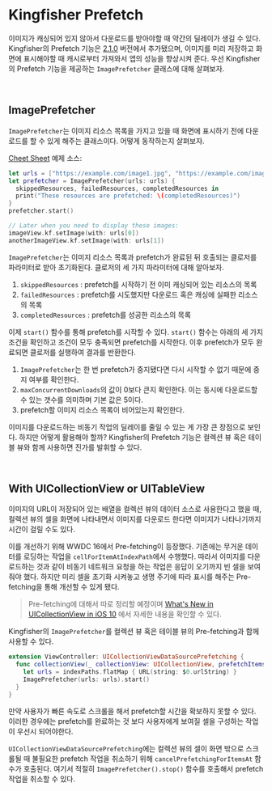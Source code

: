 # Kingfisher Prefetch

이미지가 캐싱되어 있지 않아서 다운로드를 받아야할 때 약간의 딜레이가 생길 수 있다. Kingfisher의 Prefetch 기능은 [2.1.0](https://github.com/onevcat/Kingfisher/releases/tag/2.1.0) 버전에서 추가됐으며, 이미지를 미리 저장하고 화면에 표시해야할 때 캐시로부터 가져와서 앱의 성능을 향상시켜 준다. 우선 Kingfisher의 Prefetch 기능을 제공하는 `ImagePrefetcher` 클래스에 대해 살펴보자.

&nbsp;
## ImagePrefetcher

`ImagePrefetcher`는 이미지 리소스 목록을 가지고 있을 때 화면에 표시하기 전에 다운로드를 할 수 있게 해주는 클래스이다. 어떻게 동작하는지 살펴보자.

[Cheet Sheet](https://github.com/onevcat/Kingfisher/wiki/Cheat-Sheet#prefetch) 예제 소스:

```swift
let urls = ["https://example.com/image1.jpg", "https://example.com/image2.jpg"].map { URL(string: $0)! }
let prefetcher = ImagePrefetcher(urls: urls) {
  skippedResources, failedResources, completedResources in
  print("These resources are prefetched: \(completedResources)")
}
prefetcher.start()

// Later when you need to display these images:
imageView.kf.setImage(with: urls[0])
anotherImageView.kf.setImage(with: urls[1])
```

`ImagePrefetcher`는 이미지 리소스 목록과 prefetch가 완료된 뒤 호출되는 클로저를 파라미터로 받아 초기화된다. 클로저의 세 가지 파라미터에 대해 알아보자.

1. `skippedResources` : prefetch를 시작하기 전 이미 캐싱되어 있는 리소스의 목록
2. `failedResources` : prefetch를 시도했지만 다운로드 혹은 캐싱에 실패한 리소스의 목록
3. `completedResources` : prefetch를 성공한 리소스의 목록

이제 `start()` 함수를 통해 prefetch를 시작할 수 있다. `start()` 함수는 아래의 세 가지 조건을 확인하고 조건이 모두 충족되면 prefetch를 시작한다. 이후 prefetch가 모두 완료되면 클로저를 실행하여 결과를 반환한다.

1. `ImagePrefetcher`는 한 번 prefetch가 중지됐다면 다시 시작할 수 없기 때문에 중지 여부를 확인한다.
2. `maxConcurrentDownloads`의 값이 0보다 큰지 확인한다. 이는 동시에 다운로드할 수 있는 갯수를 의미하며 기본 값은 5이다.
3. prefetch할 이미지 리소스 목록이 비어있는지 확인한다.

이미지를 다운로드하는 비동기 작업의 딜레이를 줄일 수 있는 게 가장 큰 장점으로 보인다. 하지만 어떻게 활용해야 할까? Kingfisher의 Prefetch 기능은 컬렉션 뷰 혹은 테이블 뷰와 함께 사용하면 진가를 발휘할 수 있다.

&nbsp;
## With UICollectionView or UITableView

이미지의 URL이 저장되어 있는 배열을 컬렉션 뷰의 데이터 소스로 사용한다고 했을 때, 컬렉션 뷰의 셀을 화면에 나타내면서 이미지를 다운로드 한다면 이미지가 나타나기까지 시간이 걸릴 수도 있다. 

이를 개선하기 위해 WWDC 16에서 Pre-fetching이 등장했다. 기존에는 무거운 데이터를 로딩하는 작업을 `cellForItemAtIndexPath`에서 수행했다. 따라서 이미지를 다운로드하는 것과 같이 비동기 네트워크 요청을 하는 작업은 응답이 오기까지 빈 셀을 보여줘야 했다. 하지만 미리 셀을 초기화 시켜놓고 생명 주기에 따라 표시를 해주는 Pre-fetching을 통해 개선할 수 있게 됐다. 

> Pre-fetching에 대해서 따로 정리할 예정이며 [What's New in UICollectionView in iOS 10](https://developer.apple.com/videos/play/wwdc2016/219/?time=273) 에서 자세한 내용을 확인할 수 있다.

Kingfisher의 `ImagePrefetcher`를 컬렉션 뷰 혹은 테이블 뷰의 Pre-fetching과 함께 사용할 수 있다.

```swift
extension ViewController: UICollectionViewDataSourcePrefetching {
  func collectionView(_ collectionView: UICollectionView, prefetchItemsAt indexPaths: [IndexPath]) {
    let urls = indexPaths.flatMap { URL(string: $0.urlString) }
    ImagePrefetcher(urls: urls).start()
  }
}
```

만약 사용자가 빠른 속도로 스크롤을 해서 prefetch할 시간을 확보하지 못할 수 있다. 이러한 경우에는 prefetch를 완료하는 것 보다 사용자에게 보여질 셀을 구성하는 작업이 우선시 되어야한다.

`UICollectionViewDataSourcePrefetching`에는 컬렉션 뷰의 셀이 화면 밖으로 스크롤될 때 불필요한 prefetch 작업을 취소하기 위해 `cancelPrefetchingForItemsAt` 함수가 호출된다. 여기서 적절히 `ImagePrefetcher().stop()` 함수를 호출해서 prefetch 작업을 취소할 수 있다.